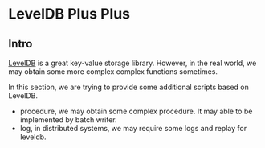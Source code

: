# LevelDB Plus Plus

## Intro

[LevelDB](https://github.com/google/leveldb) is a great key-value storage library. However, in the real world, we may obtain some more complex complex functions sometimes.

In this section, we are trying to provide some additional scripts based on LevelDB.


+ procedure, we may obtain some complex procedure. It may able to be implemented by batch writer.
+ log, in distributed systems, we may require some logs and replay for leveldb.

